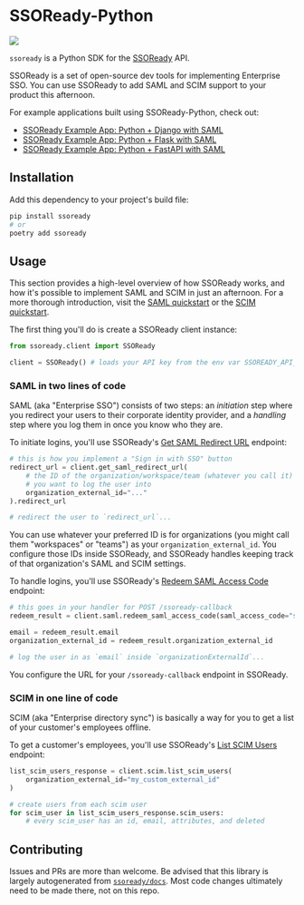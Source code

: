 # SSOReady-Python

[![](https://img.shields.io/pypi/v/ssoready)](https://pypi.org/project/ssoready/)

`ssoready` is a Python SDK for the [SSOReady](https://ssoready.com) API.

SSOReady is a set of open-source dev tools for implementing Enterprise SSO. You
can use SSOReady to add SAML and SCIM support to your product this afternoon.

For example applications built using SSOReady-Python, check out:

- [SSOReady Example App: Python + Django with SAML](https://github.com/ssoready/ssoready-example-app-python-django-saml)
- [SSOReady Example App: Python + Flask with SAML](https://github.com/ssoready/ssoready-example-app-python-flask-saml)
- [SSOReady Example App: Python + FastAPI with SAML](https://github.com/ssoready/ssoready-example-app-python-fastapi-saml)

## Installation

Add this dependency to your project's build file:

```bash
pip install ssoready
# or
poetry add ssoready
```

## Usage

This section provides a high-level overview of how SSOReady works, and how it's
possible to implement SAML and SCIM in just an afternoon. For a more thorough
introduction, visit the [SAML
quickstart](https://ssoready.com/docs/saml/saml-quickstart) or the [SCIM
quickstart](https://ssoready.com/docs/scim/scim-quickstart).

The first thing you'll do is create a SSOReady client instance:

```python
from ssoready.client import SSOReady

client = SSOReady() # loads your API key from the env var SSOREADY_API_KEY
```

### SAML in two lines of code

SAML (aka "Enterprise SSO") consists of two steps: an _initiation_ step where
you redirect your users to their corporate identity provider, and a _handling_
step where you log them in once you know who they are.

To initiate logins, you'll use SSOReady's [Get SAML Redirect
URL](https://ssoready.com/docs/api-reference/saml/get-saml-redirect-url)
endpoint:

```python
# this is how you implement a "Sign in with SSO" button
redirect_url = client.get_saml_redirect_url(
    # the ID of the organization/workspace/team (whatever you call it)
    # you want to log the user into
    organization_external_id="..."
).redirect_url

# redirect the user to `redirect_url`...
```

You can use whatever your preferred ID is for organizations (you might call them
"workspaces" or "teams") as your `organization_external_id`. You configure those
IDs inside SSOReady, and SSOReady handles keeping track of that organization's
SAML and SCIM settings.

To handle logins, you'll use SSOReady's [Redeem SAML Access
Code](https://ssoready.com/docs/api-reference/saml/redeem-saml-access-code) endpoint:

```python
# this goes in your handler for POST /ssoready-callback
redeem_result = client.saml.redeem_saml_access_code(saml_access_code="saml_access_code_...")

email = redeem_result.email
organization_external_id = redeem_result.organization_external_id

# log the user in as `email` inside `organizationExternalId`...
```

You configure the URL for your `/ssoready-callback` endpoint in SSOReady.

### SCIM in one line of code

SCIM (aka "Enterprise directory sync") is basically a way for you to get a list
of your customer's employees offline.

To get a customer's employees, you'll use SSOReady's [List SCIM
Users](https://ssoready.com/docs/api-reference/scim/list-scim-users) endpoint:

```python
list_scim_users_response = client.scim.list_scim_users(
    organization_external_id="my_custom_external_id"
)

# create users from each scim user
for scim_user in list_scim_users_response.scim_users:
    # every scim_user has an id, email, attributes, and deleted
```

## Contributing

Issues and PRs are more than welcome. Be advised that this library is largely
autogenerated from [`ssoready/docs`](https://github.com/ssoready/docs). Most
code changes ultimately need to be made there, not on this repo.
